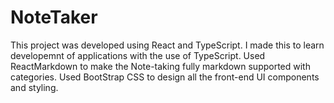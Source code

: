 # NoteTaker
This project was developed using React and TypeScript. I made this to learn developemnt of applications with the use of TypeScript. Used ReactMarkdown to make the Note-taking fully markdown supported with categories. Used BootStrap CSS to design all the front-end UI components and styling.
